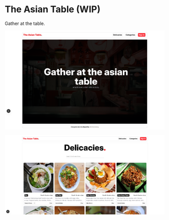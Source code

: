 # The Asian Table (WIP)

Gather at the table.

![landing page](public/images/landing_page.png)

![delicacies](public/images/delicacies.png)
